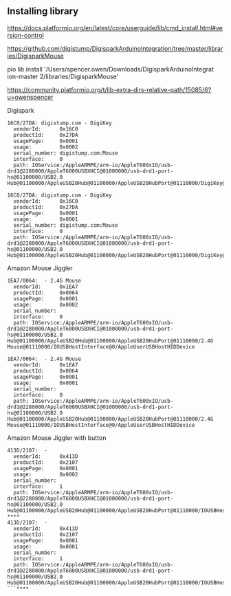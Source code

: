 ## Installing library

https://docs.platformio.org/en/latest/core/userguide/lib/cmd_install.html#version-control

https://github.com/digistump/DigisparkArduinoIntegration/tree/master/libraries/DigisparkMouse


pio lib install '/Users/spencer.owen/Downloads/DigisparkArduinoIntegrat
ion-master 2/libraries/DigisparkMouse'



https://community.platformio.org/t/lib-extra-dirs-relative-path/15085/6?u=owenspencer

Digispark
```
16C0/27DA: digistump.com - DigiKey
  vendorId:      0x16C0
  productId:     0x27DA
  usagePage:     0x0001
  usage:         0x0002
  serial_number: digistump.com:Mouse 
  interface:     0 
  path: IOService:/AppleARMPE/arm-io/AppleT600xIO/usb-drd1@2280000/AppleT6000USBXHCI@01000000/usb-drd1-port-hs@01100000/USB2.0 Hub@01100000/AppleUSB20Hub@01100000/AppleUSB20HubPort@01110000/DigiKey@01110000/IOUSBHostInterface@0/AppleUserUSBHostHIDDevice

16C0/27DA: digistump.com - DigiKey
  vendorId:      0x16C0
  productId:     0x27DA
  usagePage:     0x0001
  usage:         0x0001
  serial_number: digistump.com:Mouse 
  interface:     0 
  path: IOService:/AppleARMPE/arm-io/AppleT600xIO/usb-drd1@2280000/AppleT6000USBXHCI@01000000/usb-drd1-port-hs@01100000/USB2.0 Hub@01100000/AppleUSB20Hub@01100000/AppleUSB20HubPort@01110000/DigiKey@01110000/IOUSBHostInterface@0/AppleUserUSBHostHIDDevice
```


Amazon Mouse Jiggler

```
1EA7/0064:  - 2.4G Mouse
  vendorId:      0x1EA7
  productId:     0x0064
  usagePage:     0x0001
  usage:         0x0002
  serial_number:  
  interface:     0 
  path: IOService:/AppleARMPE/arm-io/AppleT600xIO/usb-drd1@2280000/AppleT6000USBXHCI@01000000/usb-drd1-port-hs@01100000/USB2.0 Hub@01100000/AppleUSB20Hub@01100000/AppleUSB20HubPort@01110000/2.4G Mouse@01110000/IOUSBHostInterface@0/AppleUserUSBHostHIDDevice

1EA7/0064:  - 2.4G Mouse
  vendorId:      0x1EA7
  productId:     0x0064
  usagePage:     0x0001
  usage:         0x0001
  serial_number:  
  interface:     0 
  path: IOService:/AppleARMPE/arm-io/AppleT600xIO/usb-drd1@2280000/AppleT6000USBXHCI@01000000/usb-drd1-port-hs@01100000/USB2.0 Hub@01100000/AppleUSB20Hub@01100000/AppleUSB20HubPort@01110000/2.4G Mouse@01110000/IOUSBHostInterface@0/AppleUserUSBHostHIDDevice
```

Amazon Mouse Jiggler with button
```
413D/2107:  - 
  vendorId:      0x413D
  productId:     0x2107
  usagePage:     0x0001
  usage:         0x0002
  serial_number:  
  interface:     1 
  path: IOService:/AppleARMPE/arm-io/AppleT600xIO/usb-drd1@2280000/AppleT6000USBXHCI@01000000/usb-drd1-port-hs@01100000/USB2.0 Hub@01100000/AppleUSB20Hub@01100000/AppleUSB20HubPort@01110000/IOUSBHostDevice@01110000/IOUSBHostInterface@1/AppleUserUSBHostHIDDevice
****
413D/2107:  - 
  vendorId:      0x413D
  productId:     0x2107
  usagePage:     0x0001
  usage:         0x0001
  serial_number:  
  interface:     1 
  path: IOService:/AppleARMPE/arm-io/AppleT600xIO/usb-drd1@2280000/AppleT6000USBXHCI@01000000/usb-drd1-port-hs@01100000/USB2.0 Hub@01100000/AppleUSB20Hub@01100000/AppleUSB20HubPort@01110000/IOUSBHostDevice@01110000/IOUSBHostInterface@1/AppleUserUSBHostHIDDevice
```****
